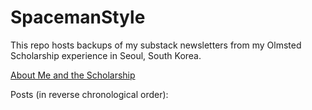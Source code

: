 # SpacemanStyle
This repo hosts backups of my substack newsletters from my Olmsted Scholarship experience in Seoul, South Korea.

<a href="About Me and the Scholarship.pdf">About Me and the Scholarship</a>

Posts (in reverse chronological order):


